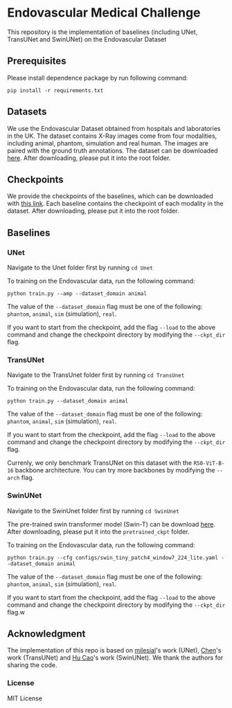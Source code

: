 # Endovascular Medical Challenge

This repository is the implementation of baselines (including UNet, TransUNet and SwinUNet) on the Endovascular Dataset

## Prerequisites

Please install dependence package by run following command:
```
pip install -r requirements.txt
```

## Datasets

We use the Endovascular Dataset obtained from hospitals and laboratories in the UK. The dataset contains X-Ray images come from four modalities, including animal, phantom, simulation and real human. The images are paired with the ground truth annotations. The dataset can be downloaded [here](https://vision.aioz.io/f/7b986782043d403bb50e/). After downloading, please put it into the root folder.

## Checkpoints 

We provide the checkpoints of the baselines, which can be downloaded with [this link](https://vision.aioz.io/f/d6140625c1d24919b753/). Each baseline contains the checkpoint of each modality in the dataset. After downloading, please put it into the root folder.
## Baselines 

### UNet

Navigate to the Unet folder first by running `cd Unet`

To training on the Endovascular data, run the following command: 

```
python train.py --amp --dataset_domain animal
```

The value of the `--dataset_domain` flag must be one of the following: `phantom`, `animal`, `sim` (simulation), `real`. 

If you want to start from the checkpoint, add the flag `--load` to the above command and change the checkpoint directory by modifying the `--ckpt_dir` flag. 


### TransUNet

Navigate to the TransUnet folder first by running `cd TransUnet`

To training on the Endovascular data, run the following command: 

```
python train.py --dataset_domain animal
```

The value of the `--dataset_domain` flag must be one of the following: `phantom`, `animal`, `sim` (simulation), `real`. 

If you want to start from the checkpoint, add the flag `--load` to the above command and change the checkpoint directory by modifying the `--ckpt_dir` flag. 

Currenly, we only benchmark TransUNet on this dataset with the `R50-ViT-B-16` backbone architecture. You can try more backbones by modifying the `--arch` flag. 

### SwinUNet

Navigate to the SwinUnet folder first by running `cd SwinUnet`

The pre-trained swin transformer model (Swin-T) can be download [here](https://vision.aioz.io/f/bc969973bbfe49d9bb01/). After downloading, please put it into the `pretrained_ckpt` folder.

To training on the Endovascular data, run the following command: 

```
python train.py --cfg configs/swin_tiny_patch4_window7_224_lite.yaml --dataset_domain animal
```

The value of the `--dataset_domain` flag must be one of the following: `phantom`, `animal`, `sim` (simulation), `real`. 

If you want to start from the checkpoint, add the flag `--load` to the above command and change the checkpoint directory by modifying the `--ckpt_dir` flag.w

## Acknowledgment 

The implementation of this repo is based on 
[milesial](https://github.com/milesial/Pytorch-UNet)'s work (UNet), [Chen](https://github.com/Beckschen/TransUNet)'s work (TransUNet) and [Hu Cao](https://github.com/HuCaoFighting/Swin-Unet)'s work (SwinUNet). We thank the authors for sharing the code.

### License

MIT License

